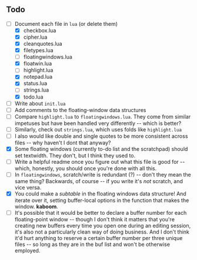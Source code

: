 ## Todo

- [ ] Document each file in `lua` (or delete them)
    - [x] checkbox.lua
    - [x] cipher.lua
    - [x] cleanquotes.lua
    - [x] filetypes.lua
    - [ ] floatingwindows.lua
    - [x] floatwin.lua
    - [ ] highlight.lua
    - [x] notepad.lua
    - [x] status.lua
    - [ ] strings.lua
    - [x] todo.lua
- [ ] Write about `init.lua`
- [ ] Add comments to the floating-window data structures
- [ ] Compare `highlight.lua` to `floatingwindows.lua`. They come
  from similar impetuses but have been handled very differently
  -- which is better?
- [ ] Similarly, check out `strings.lua`, which uses folds like
  `highlight.lua`
- [ ] I also would like double and single quotes to be more
  consistent across files -- why haven't I dont that anyway?
- [x] Some floating windows (currently to-do list and the
  scratchpad) should set textwidth. They don't, but I think they
  used to.
- [ ] Write a helpful readme once you figure out what this file
  is good for -- which, honestly, you should once you're done
  with all this.
- [ ] In `floatingwindows`, scratch/write is redundant (?) --
  don't they mean the same thing? Backwards, of course -- if you
  write it's *not* scratch, and vice versa.
- [x] You could make a *subtable* in the floating windows data
  structure! And iterate over it, setting buffer-local options in
  the function that makes the window. **kaboom**.
- [ ] It's possible that it would be better to declare a buffer
  number for each floating-point window -- though I don't think
  it matters that you're creating new buffers every time you open
  one during an editing session, it's also not a particularly
  clean way of doing business. And I don't think it'd hurt
  anything to reserve a certain buffer number per three unique
  files -- so long as they are in the buf list and won't be
  otherwise employed.
